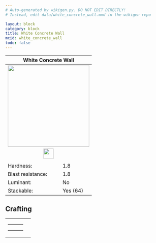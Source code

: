 ```yaml
---
# Auto-generated by wikigen.py. DO NOT EDIT DIRECTLY!
# Instead, edit data/white_concrete_wall.mmd in the wikigen repo

layout: block
category: block
title: White Concrete Wall
mcid: white_concrete_wall
todo: false
---
```


<table class="block-info"><thead><tr>
<th colspan=2>White Concrete Wall</th>
</tr></thead><tbody><tr>
<tr><td colspan=2 style="text-align:center"><img src="/allotment/img/textures/allotment/white_concrete_wall.png" width="256" height="256" alt="" class="preview-icon"></td></tr>
<tr><td colspan=2 style="text-align:center"><img src="/allotment/img/inventory_textures/allotment/white_concrete_wall.png" width="32" height="32" alt="" class="inventory-icon"></td></tr>
<tr><td colspan=2 style="text-align:center"><span class="tool-info tool-pickaxe tool-level-1" title="Requires a Wooden/Gold Pickaxe"></span></td></tr>
<tr><td>Hardness:</td><td>1.8</td></tr>
<tr><td>Blast resistance:</td><td>1.8</td></tr>
<tr><td>Luminant:</td><td>No</td></tr>
<tr><td>Stackable:</td><td>Yes (64)</td></tr>
</tr></tbody></table>

## Crafting

<table class="crafting-recipe crafting-shaped"><tbody><tr>
<td><table class="crafting-grid"><tbody>
<tr>
<td>
<span title="White Concrete" class="item item-minecraft:white_concrete item-type-item" style="background-image:url(&quot;/allotment/img/inventory_textures/minecraft/white_concrete.png&quot;)"></span>
</td>
<td>
<span title="White Concrete" class="item item-minecraft:white_concrete item-type-item" style="background-image:url(&quot;/allotment/img/inventory_textures/minecraft/white_concrete.png&quot;)"></span>
</td>
<td>
<span title="White Concrete" class="item item-minecraft:white_concrete item-type-item" style="background-image:url(&quot;/allotment/img/inventory_textures/minecraft/white_concrete.png&quot;)"></span>
</td>
</tr>
<tr>
<td>
<span title="White Concrete" class="item item-minecraft:white_concrete item-type-item" style="background-image:url(&quot;/allotment/img/inventory_textures/minecraft/white_concrete.png&quot;)"></span>
</td>
<td>
<span title="White Concrete" class="item item-minecraft:white_concrete item-type-item" style="background-image:url(&quot;/allotment/img/inventory_textures/minecraft/white_concrete.png&quot;)"></span>
</td>
<td>
<span title="White Concrete" class="item item-minecraft:white_concrete item-type-item" style="background-image:url(&quot;/allotment/img/inventory_textures/minecraft/white_concrete.png&quot;)"></span>
</td>
</tr>
<tr>
<td>
<span class="item item-empty-space"></span>
</td>
<td>
<span class="item item-empty-space"></span>
</td>
<td>
<span class="item item-empty-space"></span>
</td>
</tr>
</tbody></table></td>
<td class="result">
<div class="result-inner">
<div class="result-slot">
<span title="White Concrete Wall" class="item item-allotment:white_concrete_wall" style="background-image:url(&quot;/allotment/img/inventory_textures/allotment/white_concrete_wall.png&quot;)"></span>
</div>
</div>
</td>
</tr></tbody></table>